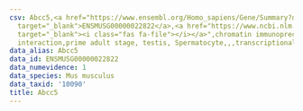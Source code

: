 ```yaml
---
csv: Abcc5,<a href="https://www.ensembl.org/Homo_sapiens/Gene/Summary?db=core;g=ENSMUSG00000022822"
  target="_blank">ENSMUSG00000022822</a>,<a href="https://www.ncbi.nlm.nih.gov/pubmed/25450459"
  target="_blank"><i class="fas fa-file"></i></a>",chromatin immunoprecipitation assay,direct
  interaction,prime adult stage, testis, Spermatocyte,,,transcriptional regulation,
data_alias: Abcc5
data_id: ENSMUSG00000022822
data_numevidence: 1
data_species: Mus musculus
data_taxid: '10090'
title: Abcc5
---
```

